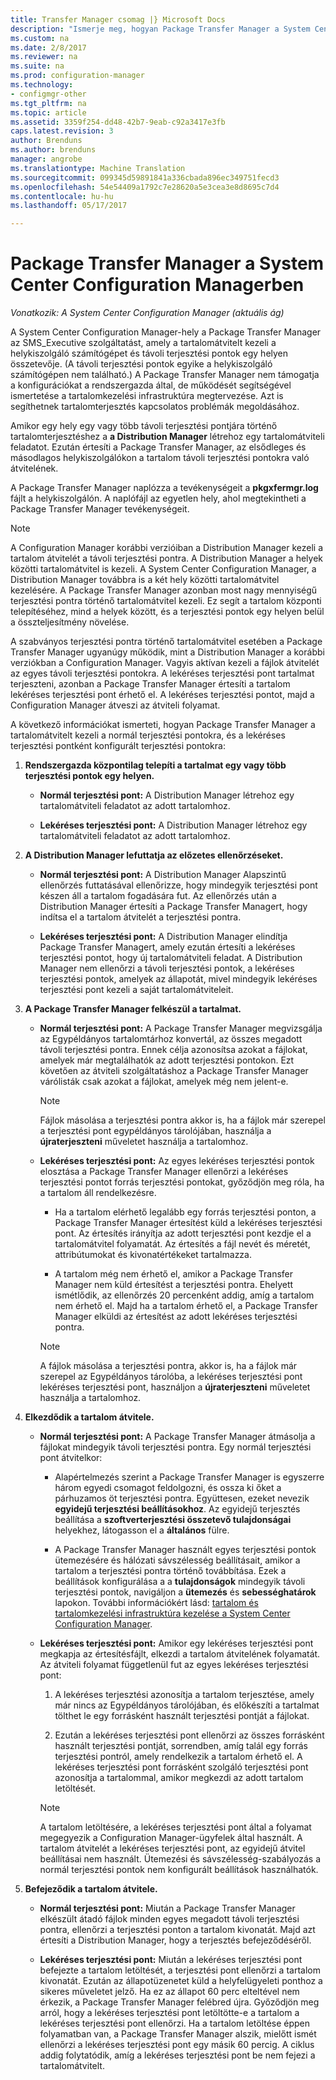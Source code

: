 ```yaml
---
title: Transfer Manager csomag |} Microsoft Docs
description: "Ismerje meg, hogyan Package Transfer Manager a System Center Configuration Managerben továbbítja a tartalmat a helykiszolgálóról a távoli terjesztési pontokra."
ms.custom: na
ms.date: 2/8/2017
ms.reviewer: na
ms.suite: na
ms.prod: configuration-manager
ms.technology:
- configmgr-other
ms.tgt_pltfrm: na
ms.topic: article
ms.assetid: 3359f254-dd48-42b7-9eab-c92a3417e3fb
caps.latest.revision: 3
author: Brenduns
ms.author: brenduns
manager: angrobe
ms.translationtype: Machine Translation
ms.sourcegitcommit: 099345d59891841a336cbada896ec349751fecd3
ms.openlocfilehash: 54e54409a1792c7e28620a5e3cea3e8d8695c7d4
ms.contentlocale: hu-hu
ms.lasthandoff: 05/17/2017

---
```

# <a name="package-transfer-manager-in-system-center-configuration-manager"></a>Package Transfer Manager a System Center Configuration Managerben

*Vonatkozik: A System Center Configuration Manager (aktuális ág)*

A System Center Configuration Manager-hely a Package Transfer Manager az SMS_Executive szolgáltatást, amely a tartalomátvitelt kezeli a helykiszolgáló számítógépet és távoli terjesztési pontok egy helyen összetevője. (A távoli terjesztési pontok egyike a helykiszolgáló számítógépen nem található.) A Package Transfer Manager nem támogatja a konfigurációkat a rendszergazda által, de működését segítségével ismertetése a tartalomkezelési infrastruktúra megtervezése. Azt is segíthetnek tartalomterjesztés kapcsolatos problémák megoldásához.


Amikor egy hely egy vagy több távoli terjesztési pontjára történő tartalomterjesztéshez a **a Distribution Manager** létrehoz egy tartalomátviteli feladatot. Ezután értesíti a Package Transfer Manager, az elsődleges és másodlagos helykiszolgálókon a tartalom távoli terjesztési pontokra való átvitelének.

 A Package Transfer Manager naplózza a tevékenységeit a **pkgxfermgr.log** fájlt a helykiszolgálón. A naplófájl az egyetlen hely, ahol megtekintheti a Package Transfer Manager tevékenységeit.  

> [!NOTE]  
>  A Configuration Manager korábbi verzióiban a Distribution Manager kezeli a tartalom átvitelét a távoli terjesztési pontra. A Distribution Manager a helyek közötti tartalomátvitel is kezeli. A System Center Configuration Manager, a Distribution Manager továbbra is a két hely közötti tartalomátvitel kezelésére. A Package Transfer Manager azonban most nagy mennyiségű terjesztési pontra történő tartalomátvitel kezeli. Ez segít a tartalom központi telepítéséhez, mind a helyek között, és a terjesztési pontok egy helyen belül a összteljesítmény növelése.  

A szabványos terjesztési pontra történő tartalomátvitel esetében a Package Transfer Manager ugyanúgy működik, mint a Distribution Manager a korábbi verziókban a Configuration Manager. Vagyis aktívan kezeli a fájlok átvitelét az egyes távoli terjesztési pontokra. A lekéréses terjesztési pont tartalmat terjeszteni, azonban a Package Transfer Manager értesíti a tartalom lekéréses terjesztési pont érhető el. A lekéréses terjesztési pontot, majd a Configuration Manager átveszi az átviteli folyamat.  

A következő információkat ismerteti, hogyan Package Transfer Manager a tartalomátvitelt kezeli a normál terjesztési pontokra, és a lekéréses terjesztési pontként konfigurált terjesztési pontokra:
1.  **Rendszergazda központilag telepíti a tartalmat egy vagy több terjesztési pontok egy helyen.**  

    -   **Normál terjesztési pont:** A Distribution Manager létrehoz egy tartalomátviteli feladatot az adott tartalomhoz.  

    -   **Lekéréses terjesztési pont:** A Distribution Manager létrehoz egy tartalomátviteli feladatot az adott tartalomhoz.  

2.  **A Distribution Manager lefuttatja az előzetes ellenőrzéseket.**  

    -   **Normál terjesztési pont:** A Distribution Manager Alapszintű ellenőrzés futtatásával ellenőrizze, hogy mindegyik terjesztési pont készen áll a tartalom fogadására fut. Az ellenőrzés után a Distribution Manager értesíti a Package Transfer Managert, hogy indítsa el a tartalom átvitelét a terjesztési pontra.  

    -   **Lekéréses terjesztési pont:** A Distribution Manager elindítja Package Transfer Managert, amely ezután értesíti a lekéréses terjesztési pontot, hogy új tartalomátviteli feladat. A Distribution Manager nem ellenőrzi a távoli terjesztési pontok, a lekéréses terjesztési pontok, amelyek az állapotát, mivel mindegyik lekéréses terjesztési pont kezeli a saját tartalomátviteleit.  

3.  **A Package Transfer Manager felkészül a tartalmat.**  

    -   **Normál terjesztési pont:** A Package Transfer Manager megvizsgálja az Egypéldányos tartalomtárhoz konvertál, az összes megadott távoli terjesztési pontra. Ennek célja azonosítsa azokat a fájlokat, amelyek már megtalálhatók az adott terjesztési pontokon. Ezt követően az átviteli szolgáltatáshoz a Package Transfer Manager várólisták csak azokat a fájlokat, amelyek még nem jelent-e.  

        > [!NOTE]  
        >  Fájlok másolása a terjesztési pontra akkor is, ha a fájlok már szerepel a terjesztési pont egypéldányos tárolójában, használja a **újraterjeszteni** műveletet használja a tartalomhoz.  

    -   **Lekéréses terjesztési pont:** Az egyes lekéréses terjesztési pontok elosztása a Package Transfer Manager ellenőrzi a lekéréses terjesztési pontot forrás terjesztési pontokat, győződjön meg róla, ha a tartalom áll rendelkezésre.  

        -   Ha a tartalom elérhető legalább egy forrás terjesztési ponton, a Package Transfer Manager értesítést küld a lekéréses terjesztési pont. Az értesítés irányítja az adott terjesztési pont kezdje el a tartalomátvitel folyamatát. Az értesítés a fájl nevét és méretét, attribútumokat és kivonatértékeket tartalmazza.  

        -   A tartalom még nem érhető el, amikor a Package Transfer Manager nem küld értesítést a terjesztési pontra. Ehelyett ismétlődik, az ellenőrzés 20 percenként addig, amíg a tartalom nem érhető el. Majd ha a tartalom érhető el, a Package Transfer Manager elküldi az értesítést az adott lekéréses terjesztési pontra.  

        > [!NOTE]  
        >  A fájlok másolása a terjesztési pontra, akkor is, ha a fájlok már szerepel az Egypéldányos tárolóba, a lekéréses terjesztési pont lekéréses terjesztési pont, használjon a **újraterjeszteni** műveletet használja a tartalomhoz.  

4.  **Elkezdődik a tartalom átvitele.**  

    -   **Normál terjesztési pont:** A Package Transfer Manager átmásolja a fájlokat mindegyik távoli terjesztési pontra. Egy normál terjesztési pont átvitelkor:  

        -   Alapértelmezés szerint a Package Transfer Manager is egyszerre három egyedi csomagot feldolgozni, és ossza ki őket a párhuzamos öt terjesztési pontra. Együttesen, ezeket nevezik **egyidejű terjesztési beállításokhoz**. Az egyidejű terjesztés beállítása a **szoftverterjesztési összetevő tulajdonságai** helyekhez, látogasson el a **általános** fülre.  

        -   A Package Transfer Manager használt egyes terjesztési pontok ütemezésére és hálózati sávszélesség beállításait, amikor a tartalom a terjesztési pontra történő továbbítása. Ezek a beállítások konfigurálása a a **tulajdonságok** mindegyik távoli terjesztési pontok, navigáljon a **ütemezés** és **sebességhatárok** lapokon. További információkért lásd: [tartalom és tartalomkezelési infrastruktúra kezelése a System Center Configuration Manager](../../../core/servers/deploy/configure/manage-content-and-content-infrastructure.md).  

    -   **Lekéréses terjesztési pont:** Amikor egy lekéréses terjesztési pont megkapja az értesítésfájlt, elkezdi a tartalom átvitelének folyamatát. Az átviteli folyamat függetlenül fut az egyes lekéréses terjesztési pont:  

        1.   A lekéréses terjesztési azonosítja a tartalom terjesztése, amely már nincs az Egypéldányos tárolójában, és előkészíti a tartalmat tölthet le egy forrásként használt terjesztési pontját a fájlokat.  

        2.   Ezután a lekéréses terjesztési pont ellenőrzi az összes forrásként használt terjesztési pontját, sorrendben, amíg talál egy forrás terjesztési pontról, amely rendelkezik a tartalom érhető el. A lekéréses terjesztési pont forrásként szolgáló terjesztési pont azonosítja a tartalommal, amikor megkezdi az adott tartalom letöltését.  

        > [!NOTE]  
        >  A tartalom letöltésére, a lekéréses terjesztési pont által a folyamat megegyezik a Configuration Manager-ügyfelek által használt. A tartalom átvitelét a lekéréses terjesztési pont, az egyidejű átvitel beállításai nem használt. Ütemezési és sávszélesség-szabályozás a normál terjesztési pontok nem konfigurált beállítások használhatók.  

5.  **Befejeződik a tartalom átvitele.**  

    -   **Normál terjesztési pont:** Miután a Package Transfer Manager elkészült átadó fájlok minden egyes megadott távoli terjesztési pontra, ellenőrzi a terjesztési ponton a tartalom kivonatát. Majd azt értesíti a Distribution Manager, hogy a terjesztés befejeződéséről.  

    -   **Lekéréses terjesztési pont:** Miután a lekéréses terjesztési pont befejezte a tartalom letöltését, a terjesztési pont ellenőrzi a tartalom kivonatát. Ezután az állapotüzenetet küld a helyfelügyeleti ponthoz a sikeres műveletet jelző. Ha ez az állapot 60 perc elteltével nem érkezik, a Package Transfer Manager felébred újra. Győződjön meg arról, hogy a lekéréses terjesztési pont letöltötte-e a tartalom a lekéréses terjesztési pont ellenőrzi. Ha a tartalom letöltése éppen folyamatban van, a Package Transfer Manager alszik, mielőtt ismét ellenőrzi a lekéréses terjesztési pont egy másik 60 percig. A ciklus addig folytatódik, amíg a lekéréses terjesztési pont be nem fejezi a tartalomátvitelt.  


